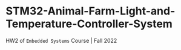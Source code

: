 # STM32-Animal-Farm-Light-and-Temperature-Controller-System
HW2 of `Embedded Systems` Course | Fall 2022
